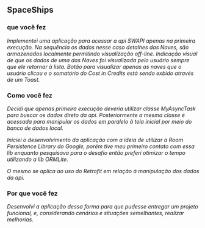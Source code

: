 ## SpaceShips

### **que você fez**
 _Implementei uma aplicação para acessar a api SWAPI apenas na primeira execução.
 _Na sequência os dados nesse caso detalhes das Naves, são armazenados localmente permitindo visualização off-line._
 _Indicação visual de que os dados de uma das Naves foi visualizada pelo usuário sempre que ele retornar à lista._
 Botão para visualizar apenas as naves que o usuário clicou e o somatório do Cost in Credits está sendo exbido através de um Toast._


### **Como você fez**
 _Decidi que apenas primeira execução deveria utilizar classe MyAsyncTask para buscar os dados direto da api._
 _Posteriormente a mesma classe é acessada para manipular os dados em paralelo à tela inicial por meio do banco de dados local._

 _Iniciei o desenvolvimento da aplicação com a ideia de utilizar a Room Persistence Library do Google, porém tive meu primeiro_
 _contato com essa lib enquanto pesquisava para o desafio então preferi otimizar o tempo utilizando a lib ORMLite._

 _O mesmo se aplica ao uso do Retrofit em relação à manipulação dos dados da api._

### **Por que você fez**
_Desenvolvi a aplicação dessa forma para que pudesse entregar um projeto funcional, e, considerando cenários e situações semelhantes,
realizar melhorias._